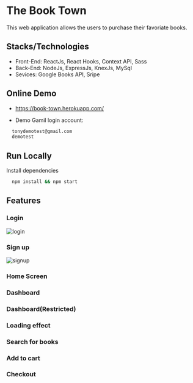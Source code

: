 # The Book Town

This web application allows the users to purchase their favoriate books.

## Stacks/Technologies

- Front-End: ReactJs, React Hooks, Context API, Sass
- Back-End: NodeJs, ExpressJs, KnexJs, MySql
- Sevices: Google Books API, Sripe

## Online Demo

- https://book-town.herokuapp.com/

- Demo Gamil login account:

```bash
  tonydemotest@gmail.com
  demotest
```

## Run Locally

Install dependencies

```bash
  npm install && npm start
```

## Features

### Login

![login](https://user-images.githubusercontent.com/93957228/183472529-d2ec0186-815e-4405-b125-dc77bf7a7021.gif)


### Sign up

![signup](https://user-images.githubusercontent.com/93957228/183472598-fe5f3e58-2df1-4362-8734-9472910a77e0.gif)


### Home Screen

### Dashboard

### Dashboard(Restricted)

### Loading effect

### Search for books

### Add to cart

### Checkout
